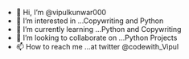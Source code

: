 - 👋 Hi, I’m @vipulkunwar000
- 👀 I’m interested in ...Copywriting and Python
- 🌱 I’m currently learning ...Python and Copywriting
- 💞️ I’m looking to collaborate on ...Python Projects
- 📫 How to reach me ...at twitter @codewith_Vipul

<!---
vipulkunwar000/vipulkunwar000 is a ✨ special ✨ repository because its `README.md` (this file) appears on your GitHub profile.
You can click the Preview link to take a look at your changes.
--->
